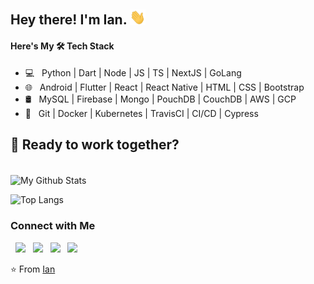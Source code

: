 <h2> Hey there! I'm Ian. <img src="https://raw.githubusercontent.com/Ian-Kibet/Ian-Kibet/master/Hi.gif" width="25"></h2>

<h4>Here's My 🛠 Tech Stack</h4>

- 💻 &nbsp; Python | Dart | Node | JS | TS | NextJS | GoLang
- 🌐 &nbsp; Android | Flutter | React | React Native | HTML | CSS | Bootstrap  
- 🛢 &nbsp; MySQL | Firebase | Mongo | PouchDB | CouchDB | AWS | GCP
- 🔧 &nbsp; Git | Docker | Kubernetes | TravisCI | CI/CD | Cypress

## 🙂 Ready to work together?

<br>

<img align="center" src="https://github-readme-stats.vercel.app/api?username=Ian-Kibet&include_all_commits=true&count_private=true&show_icons=true&line_height=20&title_color=7A7ADB&icon_color=2234AE&text_color=D3D3D3&bg_color=0,000000,130F40" alt="My Github Stats">

</br>

![Top Langs](https://github-readme-stats.vercel.app/api/top-langs/?username=Ian-Kibet&layout=compact&text_color=daf7dc&bg_color=151515)

<h3> Connect with Me </h3>

<p align="left">
&nbsp; <a href="https://twitter.com/Ian__Kibet" target="_blank" rel="noopener noreferrer"><img src="https://img.icons8.com/plasticine/100/000000/twitter.png" width="50" /></a>  
&nbsp; <a href="https://www.instagram.com/vue.analytics/" target="_blank" rel="noopener noreferrer"><img src="https://img.icons8.com/plasticine/100/000000/instagram-new.png" width="50" /></a>  
&nbsp; <a href="https://www.linkedin.com/in/its_ian/" target="_blank" rel="noopener noreferrer"><img src="https://img.icons8.com/plasticine/100/000000/linkedin.png" width="50" /></a>
&nbsp; <a href="mailto:ikibet@ya.ru" target="_blank" rel="noopener noreferrer"><img src="https://img.icons8.com/plasticine/100/000000/gmail.png"  width="50" /></a>
</p>

⭐️ From [Ian](https://github.com/Ian-Kibet)
